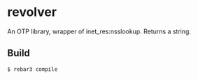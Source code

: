revolver
=====

An OTP library, wrapper of inet_res:nsslookup. Returns a string.

Build
-----

    $ rebar3 compile
